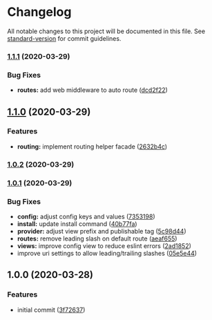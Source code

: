 # Changelog

All notable changes to this project will be documented in this file. See [standard-version](https://github.com/conventional-changelog/standard-version) for commit guidelines.

### [1.1.1](https://github.com/m2sd/laravel-nuxt/compare/v1.1.0...v1.1.1) (2020-03-29)


### Bug Fixes

* **routes:** add web middleware to auto route ([dcd2f22](https://github.com/m2sd/laravel-nuxt/commit/dcd2f2229b641ec5d3582979913165eed08e1563))

## [1.1.0](https://github.com/m2sd/laravel-nuxt/compare/v1.0.2...v1.1.0) (2020-03-29)


### Features

* **routing:** implement routing helper facade ([2632b4c](https://github.com/m2sd/laravel-nuxt/commit/2632b4cb9ee66857c710e3407897c1f47ba32dbd))

### [1.0.2](https://github.com/m2sd/laravel-nuxt/compare/v1.0.1...v1.0.2) (2020-03-29)

### [1.0.1](https://github.com/m2sd/laravel-nuxt/compare/v1.0.0...v1.0.1) (2020-03-29)


### Bug Fixes

* **config:** adjust config keys and values ([7353198](https://github.com/m2sd/laravel-nuxt/commit/7353198f76fbf6feef483d3cdf561f44f6c3d244))
* **install:** update install command ([40b77fa](https://github.com/m2sd/laravel-nuxt/commit/40b77fa3bb2a3617e4c553a9119b2b1d2570c26c))
* **provider:** adjust view prefix and publishable tag ([5c98d44](https://github.com/m2sd/laravel-nuxt/commit/5c98d443711f178406b7373da365bcd6389c8c9b))
* **routes:** remove leading slash on default route ([aeaf655](https://github.com/m2sd/laravel-nuxt/commit/aeaf655769dc3bd0053703c54eed13d0d2cd2617))
* **views:** improve config view to reduce eslint errors ([2ad1852](https://github.com/m2sd/laravel-nuxt/commit/2ad18520290c4f5f7babf08fba67be8d391721cc))
* improve uri settings to allow leading/trailing slashes ([05e5e44](https://github.com/m2sd/laravel-nuxt/commit/05e5e442df3abdddea29b06b1aa96db94a6faf5f))

## 1.0.0 (2020-03-28)


### Features

* initial commit ([3f72637](https://github.com/m2sd/laravel-nuxt/commit/3f7263705d21baff6ef8c1bee809e31c0d30d529))
